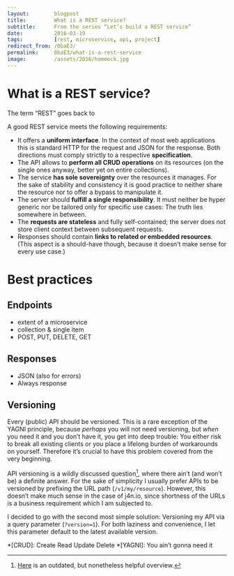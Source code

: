 ```yaml
---
layout:        blogpost
title:         What is a REST service?
subtitle:      From the series “Let’s build a REST service”
date:          2016-03-19
tags:          [rest, microservice, api, project]
redirect_from: /0baE3/
permalink:     0baE3/what-is-a-rest-service
image:         /assets/2016/hammock.jpg
---
```


# What is a REST service?

The term “REST” goes back to

A good REST service meets the following requirements:

- It offers a **uniform interface**. In the context of most web applications this is standard HTTP for the request and JSON for the response. Both directions must comply strictly to a respective **specification**.
- The API allows to **perform all CRUD operations** on its resources (on the single ones anyway, better yet on entire collections).
- The service **has sole sovereignty** over the resources it manages. For the sake of stability and consistency it is good practice to neither share the resource nor to offer a bypass to manipulate it.
- The server should **fulfill a single responsibility**. It must neither be hyper generic nor be tailored only for specific use cases: The truth lies somewhere in between.
- The **requests are stateless** and fully self-contained; the server does not store client context between subsequent requests.
- Responses should contain **links to related or embedded resources**. (This aspect is a should-have though, because it doesn’t make sense for every use case.)

# Best practices

## Endpoints

- extent of a microservice
- collection & single item
- POST, PUT, DELETE, GET

## Responses

- JSON (also for errors)
- Always response

## Versioning

Every (public) API should be versioned. This is a rare exception of the YAGNI principle, because *perhaps* you will not need versioning, but *when* you need it and you don’t have it, you get into deep trouble: You either risk to break all existing clients or you place a lifelong burden of workarounds on yourself. Therefore it’s crucial to have this problem covered from the very beginning.

API versioning is a wildly discussed question[^1], where there ain’t (and won’t be) a definite answer. For the sake of simplicity I usually prefer APIs to be versioned by prefixing the URL path (`/v1/my/resource`). However, this doesn’t make much sense in the case of j4n.io, since shortness of the URLs is a business requirement which I am subjected to.

I decided to go with the second most simple solution: Versioning my API via a query parameter (`?version=1`). For both laziness and convenience, I let this parameter default to the latest available version.

[^1]: [Here](http://www.lexicalscope.com/blog/2012/03/12/how-are-rest-apis-versioned/) is an outdated, but nonetheless helpful overview.

*[CRUD]: Create Read Update Delete
*[YAGNI]: You ain’t gonna need it
